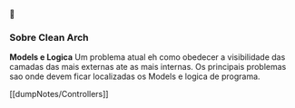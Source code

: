 🧲
### Sobre Clean Arch
**Models e Logica**
Um problema atual eh como obedecer a visibilidade das camadas das mais externas ate as mais internas. Os principais problemas sao onde devem ficar localizadas os Models e logica de programa.

[[dumpNotes/Controllers]]



